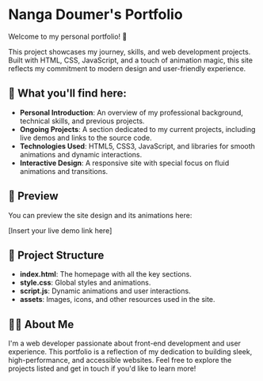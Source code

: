 # Nanga Doumer's Portfolio

Welcome to my personal portfolio! 🎉

This project showcases my journey, skills, and web development projects. Built with HTML, CSS, JavaScript, and a touch of animation magic, this site reflects my commitment to modern design and user-friendly experience.

## 🚀 What you'll find here:
- **Personal Introduction**: An overview of my professional background, technical skills, and previous projects.
- **Ongoing Projects**: A section dedicated to my current projects, including live demos and links to the source code.
- **Technologies Used**: HTML5, CSS3, JavaScript, and libraries for smooth animations and dynamic interactions.
- **Interactive Design**: A responsive site with special focus on fluid animations and transitions.

## 📱 Preview

You can preview the site design and its animations here:

[Insert your live demo link here]

## 📂 Project Structure

- **index.html**: The homepage with all the key sections.
- **style.css**: Global styles and animations.
- **script.js**: Dynamic animations and user interactions.
- **assets**: Images, icons, and other resources used in the site.

## 👨‍💻 About Me

I'm a web developer passionate about front-end development and user experience. This portfolio is a reflection of my dedication to building sleek, high-performance, and accessible websites. Feel free to explore the projects listed and get in touch if you'd like to learn more!
